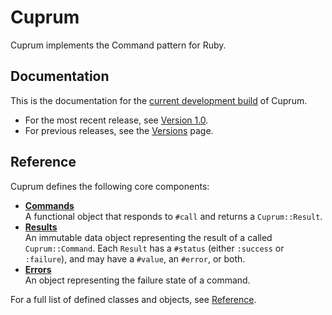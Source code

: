---
---

# Cuprum

Cuprum implements the Command pattern for Ruby.

## Documentation

This is the documentation for the [current development build](https://github.com/sleepingkingstudios/cuprum) of Cuprum.

- For the most recent release, see [Version 1.0](#).
- For previous releases, see the [Versions]({{site.baseurl}}/versions) page.

## Reference

Cuprum defines the following core components:

- **[Commands](./commands)**
  <br>
  A functional object that responds to `#call` and returns a `Cuprum::Result`.
- **[Results](./results)**
  <br>
  An immutable data object representing the result of a called `Cuprum::Command`. Each `Result` has a `#status` (either `:success` or `:failure`), and may have a `#value`, an `#error`, or both.
- **[Errors](./errors)**
  <br>
  An object representing the failure state of a command.

For a full list of defined classes and objects, see [Reference](./reference).
